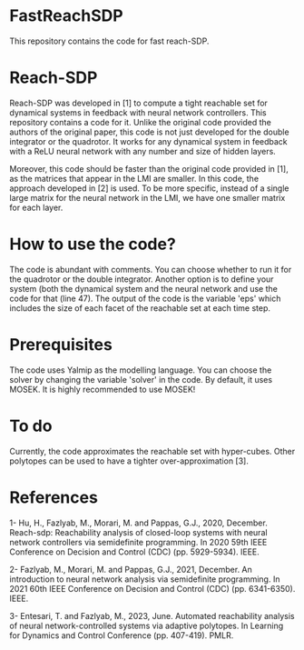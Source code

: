 # FastReachSDP
This repository contains the code for fast reach-SDP. 

# Reach-SDP
Reach-SDP was developed in [1] to compute a tight reachable set for dynamical systems in feedback with neural network controllers. This repository contains a code for it. Unlike the original code provided the authors of the original paper, this code is not just developed for the double integrator or the quadrotor. It works for any dynamical system in feedback with a ReLU neural network with any number and size of hidden layers. 

Moreover, this code should be faster than the original code provided in [1], as the matrices that appear in the LMI are smaller. In this code, the approach developed in [2] is used. To be more specific, instead of a single large matrix for the neural network in the LMI, we have one smaller matrix for each layer. 

# How to use the code?
The code is abundant with comments. You can choose whether to run it for the quadrotor or the double integrator. Another option is to define your system (both the dynamical system and the neural network and use the code for that (line 47). The output of the code is the variable 'eps' which includes the size of each facet of the reachable set at each time step. 

# Prerequisites
The code uses Yalmip as the modelling language. You can choose the solver by changing the variable 'solver' in the code. By default, it uses MOSEK. It is highly recommended to use MOSEK!

# To do
Currently, the code approximates the reachable set with hyper-cubes. Other polytopes can be used to have a tighter over-approximation [3]. 

# References
1- Hu, H., Fazlyab, M., Morari, M. and Pappas, G.J., 2020, December. Reach-sdp: Reachability analysis of closed-loop systems with neural network controllers via semidefinite programming. In 2020 59th IEEE Conference on Decision and Control (CDC) (pp. 5929-5934). IEEE.

2- Fazlyab, M., Morari, M. and Pappas, G.J., 2021, December. An introduction to neural network analysis via semidefinite programming. In 2021 60th IEEE Conference on Decision and Control (CDC) (pp. 6341-6350). IEEE.

3- Entesari, T. and Fazlyab, M., 2023, June. Automated reachability analysis of neural network-controlled systems via adaptive polytopes. In Learning for Dynamics and Control Conference (pp. 407-419). PMLR.
